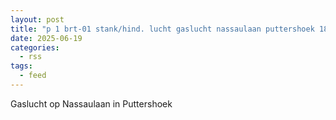 ```yaml
---
layout: post
title: "p 1 brt-01 stank/hind. lucht gaslucht nassaulaan puttershoek 186031"
date: 2025-06-19
categories: 
  - rss
tags: 
  - feed
---
```


Gaslucht op Nassaulaan in Puttershoek
